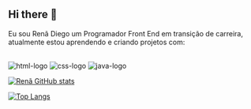 ## Hi there :raised_hands:

Eu sou Renã Diego um Programador Front End em transição de carreira, atualmente estou aprendendo e criando projetos com:
<br>
<br>

<img src= "https://img.shields.io/badge/HTML5-E34F26?style=for-the-badge&logo=html5&logoColor=white" alt= "html-logo" />
<img src= "https://img.shields.io/badge/CSS-239120?&style=for-the-badge&logo=css3&logoColor=white" alt= "css-logo" />
<img src= "https://img.shields.io/badge/JavaScript-F7DF1E?style=for-the-badge&logo=javascript&logoColor=black" alt= "java-logo" />

[![Renã GitHub stats](https://github-readme-stats.vercel.app/api?username=Rena-Diego)](https://github.com/anuraghazra/github-readme-stats)

[![Top Langs](https://github-readme-stats.vercel.app/api/top-langs/?username=Rena-Diego)](https://github.com/anuraghazra/github-readme-stats)

